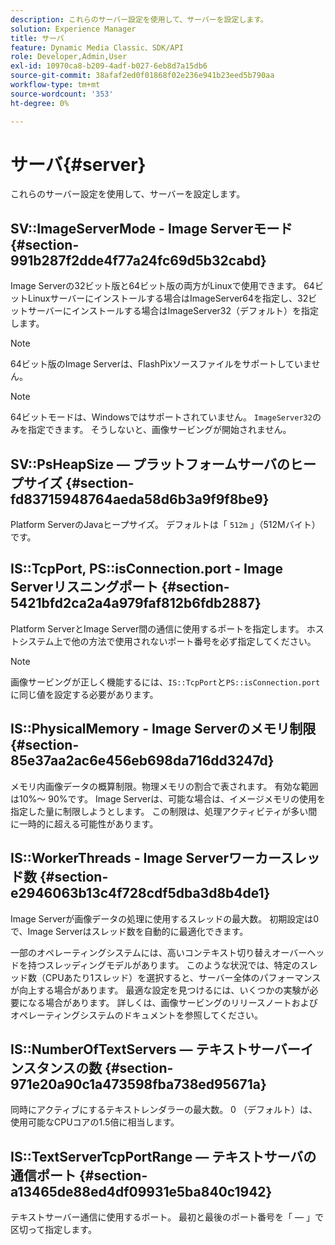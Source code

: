 ```yaml
---
description: これらのサーバー設定を使用して、サーバーを設定します。
solution: Experience Manager
title: サーバ
feature: Dynamic Media Classic、SDK/API
role: Developer,Admin,User
exl-id: 10970ca8-b209-4adf-b027-6eb8d7a15db6
source-git-commit: 38afaf2ed0f01868f02e236e941b23eed5b790aa
workflow-type: tm+mt
source-wordcount: '353'
ht-degree: 0%

---
```


# サーバ{#server}

これらのサーバー設定を使用して、サーバーを設定します。

## SV::ImageServerMode - Image Serverモード {#section-991b287f2dde4f77a24fc69d5b32cabd}

Image Serverの32ビット版と64ビット版の両方がLinuxで使用できます。 64ビットLinuxサーバーにインストールする場合はImageServer64を指定し、32ビットサーバーにインストールする場合はImageServer32（デフォルト）を指定します。

>[!NOTE]
>
>64ビット版のImage Serverは、FlashPixソースファイルをサポートしていません。

>[!NOTE]
>
>64ビットモードは、Windowsではサポートされていません。 `ImageServer32`のみを指定できます。 そうしないと、画像サービングが開始されません。

## SV::PsHeapSize — プラットフォームサーバのヒープサイズ {#section-fd83715948764aeda58d6b3a9f9f8be9}

Platform ServerのJavaヒープサイズ。 デフォルトは「 `512m` 」（512Mバイト）です。

## IS::TcpPort, PS::isConnection.port - Image Serverリスニングポート {#section-5421bfd2ca2a4a979faf812b6fdb2887}

Platform ServerとImage Server間の通信に使用するポートを指定します。 ホストシステム上で他の方法で使用されないポート番号を必ず指定してください。

>[!NOTE]
>
>画像サービングが正しく機能するには、`IS::TcpPort`と`PS::isConnection.port`に同じ値を設定する必要があります。

## IS::PhysicalMemory - Image Serverのメモリ制限 {#section-85e37aa2ac6e456eb698da716dd3247d}

メモリ内画像データの概算制限。物理メモリの割合で表されます。 有効な範囲は10%～ 90%です。 Image Serverは、可能な場合は、イメージメモリの使用を指定した量に制限しようとします。 この制限は、処理アクティビティが多い間に一時的に超える可能性があります。

## IS::WorkerThreads - Image Serverワーカースレッド数 {#section-e2946063b13c4f728cdf5dba3d8b4de1}

Image Serverが画像データの処理に使用するスレッドの最大数。 初期設定は0で、Image Serverはスレッド数を自動的に最適化できます。

一部のオペレーティングシステムには、高いコンテキスト切り替えオーバーヘッドを持つスレッディングモデルがあります。 このような状況では、特定のスレッド数（CPUあたり1スレッド）を選択すると、サーバー全体のパフォーマンスが向上する場合があります。 最適な設定を見つけるには、いくつかの実験が必要になる場合があります。 詳しくは、画像サービングのリリースノートおよびオペレーティングシステムのドキュメントを参照してください。

## IS::NumberOfTextServers — テキストサーバーインスタンスの数 {#section-971e20a90c1a473598fba738ed95671a}

同時にアクティブにするテキストレンダラーの最大数。 0 （デフォルト）は、使用可能なCPUコアの1.5倍に相当します。

## IS::TextServerTcpPortRange — テキストサーバの通信ポート {#section-a13465de88ed4df09931e5ba840c1942}

テキストサーバー通信に使用するポート。 最初と最後のポート番号を「 — 」で区切って指定します。

